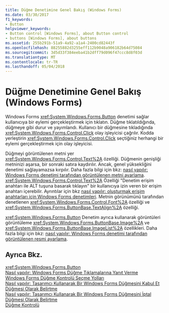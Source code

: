```yaml
---
title: Düğme Denetimine Genel Bakış (Windows Forms)
ms.date: 03/30/2017
f1_keywords:
- Button
helpviewer_keywords:
- Button control [Windows Forms], about Button control
- buttons [Windows Forms], about buttons
ms.assetid: 255b291b-51a9-4a92-a1a4-2400cd82443f
ms.openlocfilehash: 88255882d3255eff112b9048a906182b64d75084
ms.sourcegitcommit: 3d5d33f384eeba41b2dff79d096f47ccc8d8f03d
ms.translationtype: MT
ms.contentlocale: tr-TR
ms.lasthandoff: 05/04/2018
---
```

# <a name="button-control-overview-windows-forms"></a>Düğme Denetimine Genel Bakış (Windows Forms)
Windows Forms <xref:System.Windows.Forms.Button> denetimi sağlar kullanıcıya bir eylemi gerçekleştirmek için tıklatın. Düğme tıklatıldığında, düğmeye gibi durur ve yayımlandı. Kullanıcı bir düğmesine tıkladığında <xref:System.Windows.Forms.Control.Click> olay işleyicisi çağrılır. Kodda yerleştirin <xref:System.Windows.Forms.Control.Click> seçtiğiniz herhangi bir eylemi gerçekleştirmek için olay işleyicisi.  
  
 Düğmeyi görüntülenen metni yer <xref:System.Windows.Forms.Control.Text%2A> özelliği. Düğmenin genişliği metninizi aşarsa, bir sonraki satıra kaydırılır. Ancak, genel yüksekliğini denetimi sağlayamazsa kırpılır. Daha fazla bilgi için bkz: [nasıl yapılır: Windows Forms denetimi tarafından görüntülenen metni ayarlama](../../../../docs/framework/winforms/controls/how-to-set-the-text-displayed-by-a-windows-forms-control.md). <xref:System.Windows.Forms.Control.Text%2A> Özelliği "Denetim erişim anahtarı ile ALT tuşuna basarak tıklayın" bir kullanıcıya izin veren bir erişim anahtarı içerebilir. Ayrıntılar için bkz [nasıl yapılır: oluşturmak erişim anahtarları için Windows Forms denetimleri](../../../../docs/framework/winforms/controls/how-to-create-access-keys-for-windows-forms-controls.md). Metnin görünümünü tarafından denetlenen <xref:System.Windows.Forms.Control.Font%2A> özelliği ve <xref:System.Windows.Forms.ButtonBase.TextAlign%2A> özelliği.  
  
 <xref:System.Windows.Forms.Button> Denetim ayrıca kullanarak görüntüleri görüntüleme <xref:System.Windows.Forms.ButtonBase.Image%2A> ve <xref:System.Windows.Forms.ButtonBase.ImageList%2A> özellikleri. Daha fazla bilgi için bkz: [nasıl yapılır: Windows Forms denetimi tarafından görüntülenen resmi ayarlama](../../../../docs/framework/winforms/controls/how-to-set-the-image-displayed-by-a-windows-forms-control.md).  
  
## <a name="see-also"></a>Ayrıca Bkz.  
 <xref:System.Windows.Forms.Button>  
 [Nasıl yapılır: Windows Forms Düğme Tıklamalarına Yanıt Verme](../../../../docs/framework/winforms/controls/how-to-respond-to-windows-forms-button-clicks.md)  
 [Windows Forms Düğme Kontrolü Seçme Yolları](../../../../docs/framework/winforms/controls/ways-to-select-a-windows-forms-button-control.md)  
 [Nasıl yapılır: Tasarımcı Kullanarak Bir Windows Forms Düğmesini Kabul Et Düğmesi Olarak Belirtme](../../../../docs/framework/winforms/controls/designate-a-wf-button-as-the-accept-button-using-the-designer.md)  
 [Nasıl yapılır: Tasarımcı Kullanarak Bir Windows Forms Düğmesini İptal Düğmesi Olarak Belirtme](../../../../docs/framework/winforms/controls/designate-a-wf-button-as-the-cancel-button-using-the-designer.md)  
 [Düğme Kontrolü](../../../../docs/framework/winforms/controls/button-control-windows-forms.md)
